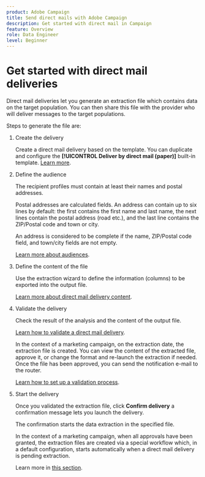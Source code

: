 ```yaml
---
product: Adobe Campaign
title: Send direct mails with Adobe Campaign
description: Get started with direct mail in Campaign
feature: Overview
role: Data Engineer
level: Beginner
---
```

# Get started with direct mail deliveries

Direct mail deliveries let you generate an extraction file which contains data on the target population. You can then share this file with the provider who will deliver messages to the target populations.

Steps to generate the file are:

1. Create the delivery

    Create a direct mail delivery based on the template. You can duplicate and configure the **[!UICONTROL Deliver by direct mail (paper)]** built-in template. [Learn more](creating-a-direct-mail-delivery.md).

1. Define the audience

    The recipient profiles must contain at least their names and postal addresses.

    Postal addresses are calculated fields. An address can contain up to six lines by default: the first contains the first name and last name, the next lines contain the postal address (road etc.), and the last line contains the ZIP/Postal code and town or city. 
    
    An address is considered to be complete if the name, ZIP/Postal code field, and town/city fields are not empty.
    
    [Learn more about audiences](../steps-defining-the-target-population.md).

1. Define the content of the file

    Use the extraction wizard to define the information (columns) to be exported into the output file. 
    
    [Learn more about direct mail delivery content](defining-the-direct-mail-content.md).

1. Validate the delivery

    Check the result of the analysis and the content of the output file. 

    [Learn how to validate a direct mail delivery](validating.md).

    In the context of a marketing campaign, on the extraction date, the extraction file is created. You can view the content of the extracted file, approve it, or change the format and re-launch the extraction if needed. Once the file has been approved, you can send the notification e-mail to the router.

    [Learn how to set up a validation process](../../../campaign/using/marketing-campaign-approval.md#approving-an-extraction-file).

1. Start the  delivery

    Once you validated the extraction file, click **Confirm delivery** a confirmation message lets you launch the delivery.

    The confirmation starts the data extraction in the specified file.

    In the context of a marketing campaign, when all approvals have been granted, the extraction files are created via a special workflow which, in a default configuration, starts automatically when a direct mail delivery is pending extraction. 
    
    Learn more in [this section](../../../campaign/using/marketing-campaign-deliveries.md#starting-an-offline-delivery).